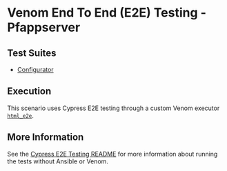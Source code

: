 # Venom End To End (E2E) Testing - Pfappserver

## Test Suites

* [Configurator](../../test_suites/pfappserver_configurator/run_e2e.yml)

## Execution

This scenario uses Cypress E2E testing through a custom Venom executor [`html_e2e`](../../lib/html_e2e.yml).

## More Information

See the [Cypress E2E Testing README](../../../html/pfappserver/README.md) for more information about running the tests without Ansible or Venom.